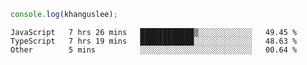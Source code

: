 ```js
console.log(khanguslee);
```

<!--START_SECTION:waka-->

```text
JavaScript   7 hrs 26 mins   ████████████▒░░░░░░░░░░░░   49.45 %
TypeScript   7 hrs 19 mins   ████████████░░░░░░░░░░░░░   48.63 %
Other        5 mins          ░░░░░░░░░░░░░░░░░░░░░░░░░   00.64 %
```

<!--END_SECTION:waka-->

<!--
**khanguslee/khanguslee** is a ✨ _special_ ✨ repository because its `README.md` (this file) appears on your GitHub profile.

Here are some ideas to get you started:

- 🔭 I’m currently working on ...
- 🌱 I’m currently learning ...
- 👯 I’m looking to collaborate on ...
- 🤔 I’m looking for help with ...
- 💬 Ask me about ...
- 📫 How to reach me: ...
- 😄 Pronouns: ...
- ⚡ Fun fact: ...
-->

